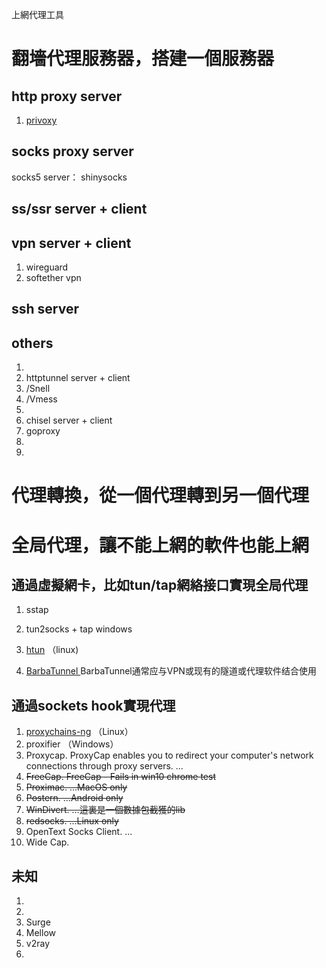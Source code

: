 上網代理工具

# 翻墻代理服務器，搭建一個服務器

## http proxy server

1. [privoxy](https://medium.com/@programthink/%E5%A6%82%E4%BD%95%E7%94%A8-privoxy-%E8%BE%85%E5%8A%A9%E7%BF%BB%E5%A2%99-7210c37de35c)

## socks proxy server

socks5 server： shinysocks

## ss/ssr server + client

## vpn server + client

1. wireguard
2. softether vpn

## ssh server

## others

1. 
2. httptunnel server + client
3. /Snell
4. /Vmess
5. 
6. chisel server + client
7. goproxy
8. 
9. 

# 代理轉換，從一個代理轉到另一個代理

# 全局代理，讓不能上網的軟件也能上網

## 通過虛擬網卡，比如tun/tap網絡接口實現全局代理

1. sstap

2. tun2socks + tap windows

3. [htun](https://github.com/rofl0r/htun) （linux)

4. [BarbaTunnel ](https://github.com/BarbaTunnelCoder/BarbaTunnel/) BarbaTunnel通常应与VPN或现有的隧道或代理软件结合使用

## 通過sockets hook實現代理

1. [proxychains-ng](https://www.hi-linux.com/posts/48321.html) （Linux）
2. proxifier （Windows）
3. Proxycap. ProxyCap enables you to redirect your computer's network connections through proxy servers. ...
4. ~~FreeCap. FreeCap - Fails in win10 chrome test~~
5. ~~Proximac. ...MacOS only~~
6. ~~Postern. ...Android only~~
7. ~~WinDivert. ...這裏是一個數據包截獲的lib~~
8. ~~redsocks. ...Linux only~~
9. OpenText Socks Client. ...
10. Wide Cap.

## 未知

1. 
2. 
3. Surge
4. Mellow
5. v2ray
6. 